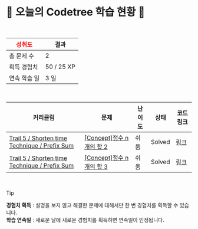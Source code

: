 # 🌲 오늘의 Codetree 학습 현황 🌲

<br />

| <span style="color:red;display:block;text-align:center;"> **성취도**</span> | 결과 |
|---|---|
| 총 문제 수 | 2 |
| 획득 경험치 | 50 / 25 XP |
| 연속 학습 일 | 3 일 |

<br />

|커리큘럼|문제|난이도|상태|코드 링크|
|---|---|---|---|---|
|[Trail 5 / Shorten time Technique / Prefix Sum](https://www.codetree.ai/trail-info/intermediate-mid/)|[[Concept]정수 n개의 합 2](https://www.codetree.ai/trails/complete/curated-cards/intro-sum-of-n-integers-2/)|쉬움|Solved|[링크](https://github.com/Juungmini0601/code-tree-java/blob/main/250318/%EC%A0%95%EC%88%98%20N%EA%B0%9C%EC%9D%98%20%ED%95%A9%202/sum-of-n-integers-2.java)|
|[Trail 5 / Shorten time Technique / Prefix Sum](https://www.codetree.ai/trail-info/intermediate-mid/)|[[Concept]정수 n개의 합 3](https://www.codetree.ai/trails/complete/curated-cards/intro-sum-of-n-integers-3/)|쉬움|Solved|[링크](https://github.com/Juungmini0601/code-tree-java/blob/main/250318/%EC%A0%95%EC%88%98%20N%EA%B0%9C%EC%9D%98%20%ED%95%A9%203/sum-of-n-integers-3.java)|


<br />

> [!TIP]
> **경험치 획득** : 설명을 보지 않고 해결한 문제에 대해서만 한 번 경험치를 획득할 수 있습니다.  
> **학습 연속일** : 새로운 날에 새로운 경험치를 획득하면 연속일이 인정됩니다.

